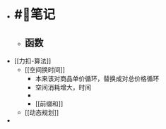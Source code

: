 - # #🌈笔记
	- ## 函数
- [[力扣-算法]]
	- [[空间换时间]]
		- 本来该对商品单价循环，替换成对总价格循环
		- 空间消耗增大，时间
		-
		- [[前缀和]]
	- [[动态规划]]
-